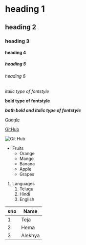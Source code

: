 # heading 1
## heading 2
### heading 3
#### heading 4
##### heading 5
###### heading 6
*italic type of fontstyle*

**bold type of fontstyle**

***both bold and italic type of fontstyle***

[Google](https://www.google.com/)

[GitHub](https://docs.github.com/en/github/writing-on-github/getting-started-with-writing-and-formatting-on-github/basic-writing-and-formatting-syntax)

![Git Hub](https://encrypted-tbn0.gstatic.com/images?q=tbn:ANd9GcSAfR0pCJY_XVOpoqJ1yBR2S6hyQCu3dBmYVg&usqp=CAU)

* Fruits
  * Orange
  * Mango
  * Banana
  * Apple
  * Grapes
1. Languages
    1. Telugu
    2. Hindi
    3. English

sno|Name
----|----
1|Teja
2|Hema
3|Alekhya

